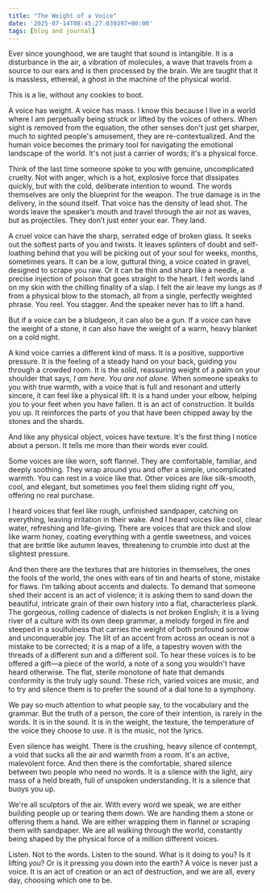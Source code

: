 ```yaml
---
title: "The Weight of a Voice"
date: '2025-07-14T08:45:27.039397+00:00'
tags: [blog and journal]
---
```


Ever since younghood, we are taught that sound is intangible. It is a disturbance in the air, a vibration of molecules, a wave that travels from a source to our ears and is then processed by the brain. We are taught that it is massless, ethereal, a ghost in the machine of the physical world.

This is a lie, without any cookies to boot.

A voice has weight. A voice has mass. I know this because I live in a world where I am perpetually being struck or lifted by the voices of others. When sight is removed from the equation, the other senses don't just get sharper, much to sighted people's amusement, they are re-contextualized. And the human voice becomes the primary tool for navigating the emotional landscape of the world. It's not just a carrier of words; it's a physical force.

Think of the last time someone spoke to you with genuine, uncomplicated cruelty. Not with anger, which is a hot, explosive force that dissipates quickly, but with the cold, deliberate intention to wound. The words themselves are only the blueprint for the weapon. The true damage is in the delivery, in the sound itself. That voice has the density of lead shot. The words leave the speaker’s mouth and travel through the air not as waves, but as projectiles. They don’t just enter your ear. They land.

A cruel voice can have the sharp, serrated edge of broken glass. It seeks out the softest parts of you and twists. It leaves splinters of doubt and self-loathing behind that you will be picking out of your soul for weeks, months, sometimes years. It can be a low, guttural thing, a voice coated in gravel, designed to scrape you raw. Or it can be thin and sharp like a needle, a precise injection of poison that goes straight to the heart. I felt words land on my skin with the chilling finality of a slap. I felt the air leave my lungs as if from a physical blow to the stomach, all from a single, perfectly weighted phrase. You reel. You stagger. And the speaker never has to lift a hand.

But if a voice can be a bludgeon, it can also be a gun. If a voice can have the weight of a stone, it can also have the weight of a warm, heavy blanket on a cold night.

A kind voice carries a different kind of mass. It is a positive, supportive pressure. It is the feeling of a steady hand on your back, guiding you through a crowded room. It is the solid, reassuring weight of a palm on your shoulder that says, *I am here. You are not alone.* When someone speaks to you with true warmth, with a voice that is full and resonant and utterly sincere, it can feel like a physical lift. It is a hand under your elbow, helping you to your feet when you have fallen. It is an act of construction. It builds you up. It reinforces the parts of you that have been chipped away by the stones and the shards.

And like any physical object, voices have texture. It's the first thing I notice about a person. It tells me more than their words ever could.

Some voices are like worn, soft flannel. They are comfortable, familiar, and deeply soothing. They wrap around you and offer a simple, uncomplicated warmth. You can rest in a voice like that. Other voices are like silk-smooth, cool, and elegant, but sometimes you feel them sliding right off you, offering no real purchase.

I heard voices that feel like rough, unfinished sandpaper, catching on everything, leaving irritation in their wake. And I heard voices like cool, clear water, refreshing and life-giving. There are voices that are thick and slow like warm honey, coating everything with a gentle sweetness, and voices that are brittle like autumn leaves, threatening to crumble into dust at the slightest pressure.

And then there are the textures that are histories in themselves, the ones the fools of the world, the ones with ears of tin and hearts of stone, mistake for flaws. I’m talking about accents and dialects. To demand that someone shed their accent is an act of violence; it is asking them to sand down the beautiful, intricate grain of their own history into a flat, characterless plank. The gorgeous, rolling cadence of dialects is not broken English; it is a living river of a culture with its own deep grammar, a melody forged in fire and steeped in a soulfulness that carries the weight of both profound sorrow and unconquerable joy. The lilt of an accent from across an ocean is not a mistake to be corrected; it is a map of a life, a tapestry woven with the threads of a different sun and a different soil. To hear these voices is to be offered a gift—a piece of the world, a note of a song you wouldn't have heard otherwise. The flat, sterile monotone of hate that demands conformity is the truly ugly sound. These rich, varied voices are music, and to try and silence them is to prefer the sound of a dial tone to a symphony.

We pay so much attention to what people say, to the vocabulary and the grammar. But the truth of a person, the core of their intention, is rarely in the words. It is in the sound. It is in the weight, the texture, the temperature of the voice they choose to use. It is the music, not the lyrics.

Even silence has weight. There is the crushing, heavy silence of contempt, a void that sucks all the air and warmth from a room. It's an active, malevolent force. And then there is the comfortable, shared silence between two people who need no words. It is a silence with the light, airy mass of a held breath, full of unspoken understanding. It is a silence that buoys you up.

We're all sculptors of the air. With every word we speak, we are either building people up or tearing them down. We are handing them a stone or offering them a hand. We are either wrapping them in flannel or scraping them with sandpaper. We are all walking through the world, constantly being shaped by the physical force of a million different voices.

Listen. Not to the words. Listen to the sound. What is it doing to you? Is it lifting you? Or is it pressing you down into the earth? A voice is never just a voice. It is an act of creation or an act of destruction, and we are all, every day, choosing which one to be.